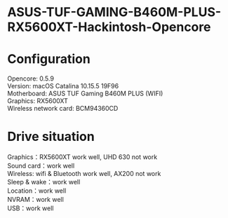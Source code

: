 # ASUS-TUF-GAMING-B460M-PLUS-RX5600XT-Hackintosh-Opencore

# Configuration 
Opencore: 0.5.9  
Version: macOS Catalina 10.15.5 19F96  
Motherboard: ASUS TUF Gaming B460M PLUS (WIFI)  
Graphics: RX5600XT  
Wireless network card: BCM94360CD  

# Drive situation
Graphics：RX5600XT work well, UHD 630 not work  
Sound card：work well  
Wireless: wifi & Bluetooth work well, AX200 not work  
Sleep & wake：work well  
Location：work well  
NVRAM：work well  
USB：work well  